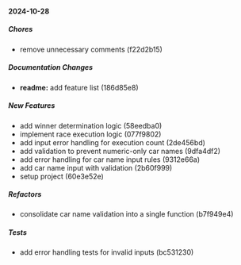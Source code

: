#### 2024-10-28

##### Chores

*  remove unnecessary comments (f22d2b15)

##### Documentation Changes

* **readme:**  add feature list (186d85e8)

##### New Features

*  add winner determination logic (58eedba0)
*  implement race execution logic (077f9802)
*  add input error handling for execution count (2de456bd)
*  add validation to prevent numeric-only car names (9dfa4df2)
*  add error handling for car name input rules (9312e66a)
*  add car name input with validation (2b60f999)
*  setup project (60e3e52e)

##### Refactors

*  consolidate car name validation into a single function (b7f949e4)

##### Tests

*  add error handling tests for invalid inputs (bc531230)

